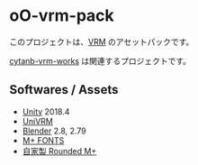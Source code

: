 # oO-vrm-pack

このプロジェクトは、[VRM](https://vrm.dev/) のアセットパックです。

[cytanb-vrm-works](https://github.com/oocytanb/cytanb-vrm-works) は関連するプロジェクトです。

## Softwares / Assets

- [Unity](https://unity3d.com/) 2018.4
- [UniVRM](https://github.com/vrm-c/UniVRM)
- [Blender](https://www.blender.org/) 2.8, 2.79
- [M+ FONTS](https://mplus-fonts.osdn.jp/)
- [自家製 Rounded M+](http://jikasei.me/font/rounded-mplus/)
